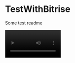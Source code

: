 # TestWithBitrise
Some test readme

<video src='videos/screen_record_1.mp4' width=180/> | <video src='videos/screen_record_2.mp4' width=180/>
